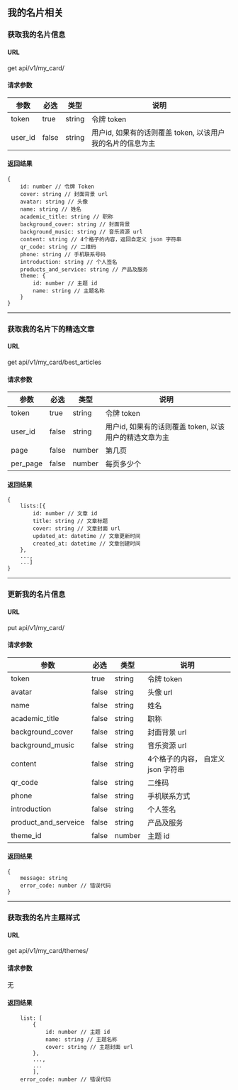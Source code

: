 ## 我的名片相关

### 获取我的名片信息
#### URL
get api/v1/my_card/

#### 请求参数
| 参数       | 必选 | 类型   | 说明 |
| --------- | ---- | ------ | ----|
| token | true | string |  令牌 token |
| user_id | false | string |  用户id, 如果有的话则覆盖 token, 以该用户我的名片的信息为主 |

#### 返回结果
```
{
	id: number // 令牌 Token
	cover: string // 封面背景 url
	avatar: string // 头像
	name: string // 姓名
	academic_title: string // 职称
	background_cover: string // 封面背景
	background_music: string // 音乐资源 url
	content: string // 4个格子的内容，返回自定义 json 字符串
	qr_code: string // 二维码
	phone: string // 手机联系号码
	introduction: string // 个人签名
	products_and_service: string // 产品及服务
	theme: {
		id: number // 主题 id
		name: string // 主题名称
	}
}
```

---
### 获取我的名片下的精选文章
#### URL
get api/v1/my\_card/best\_articles

#### 请求参数
| 参数       | 必选 | 类型   | 说明 |
| --------- | ---- | ------ | ----|
| token | true | string |  令牌 token |
| user_id | false | string |  用户id, 如果有的话则覆盖 token, 以该用户的精选文章为主 |
| page | false | number | 第几页 |
| per_page| false | number | 每页多少个 |


#### 返回结果
```
{
	lists:[{
		id: number // 文章 id
		title: string // 文章标题
		cover: string // 文章封面 url
		updated_at: datetime // 文章更新时间 
		created_at: datetime // 文章创建时间
	},
	...,
	...]
}
```

---

### 更新我的名片信息
#### URL
put api/v1/my_card/

#### 请求参数
| 参数       | 必选 | 类型   | 说明 |
| --------- | ---- | ------ | ----|
| token | true | string |  令牌 token |
| avatar | false | string | 头像 url |
| name | false | string | 姓名 |
| academic_title | false | string | 职称 |
| background_cover | false | string | 封面背景 url |
| background_music | false | string | 音乐资源 url |
| content | false | string | 4个格子的内容， 自定义 json 字符串 |
| qr_code | false | string| 二维码 |
| phone | false | string | 手机联系方式 |
| introduction | false | string | 个人签名 |
| product_and_serveice | false | string | 产品及服务 |
| theme_id | false | number | 主题 id |

#### 返回结果
```
{
	message: string 
	error_code: number // 错误代码
}
```

---
### 获取我的名片主题样式
#### URL
get api/v1/my_card/themes/

#### 请求参数
无

#### 返回结果
```
	list: [
		{
			id: number // 主题 id
			name: string // 主题名称
			cover: string // 主题封面 url
		},
		...,
		...
		],
	error_code: number // 错误代码


```

